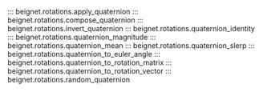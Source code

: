 ::: beignet.rotations.apply_quaternion
::: beignet.rotations.compose_quaternion
::: beignet.rotations.invert_quaternion
::: beignet.rotations.quaternion_identity
::: beignet.rotations.quaternion_magnitude
::: beignet.rotations.quaternion_mean
::: beignet.rotations.quaternion_slerp
::: beignet.rotations.quaternion_to_euler_angle
::: beignet.rotations.quaternion_to_rotation_matrix
::: beignet.rotations.quaternion_to_rotation_vector
::: beignet.rotations.random_quaternion
